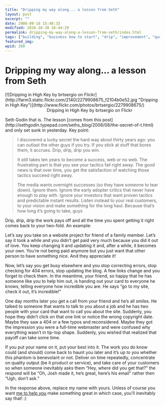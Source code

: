 ```yaml
---
title: "Dripping my way along... a lesson from Seth"
layout: post
excerpt: ""
date: 2008-09-18 15:48:33
modified: 2016-10-20 16:44:20
permalink: dripping-my-way-along-a-lesson-from-seth/index.html
tags: ["building", "business how to start", "drip", "improvement", "quality", "reputation", "self", "seth godin", "crazy ideas"]
featured_img: 
wpid: 260
---
```


# Dripping my way along... a lesson from Seth

<div class="mceTemp mceIEcenter" style="text-align: left;"><dl class="wp-caption aligncenter" style="width: 510px;"><dt class="wp-caption-dt">[![Dripping in High Key by brtsergio on Flickr](http://farm3.static.flickr.com/2140/2279908675_f2104b0e52.jpg "Dripping in High Key")](http://www.flickr.com/photos/brtsergio/2279908675/)</dt><dd class="wp-caption-dd" style="text-align: center;">Dripping in High Key by brtsergio on Flickr</dd></dl></div>Seth Godin that is. The lesson [comes from this post](http://sethgodin.typepad.com/seths_blog/2008/08/the-secret-of-t.html) and only set sunk in yesterday. Key point:

> I discovered a lucky secret the hard way about thirty years ago: you can outlast the other guys if you try. If you stick at stuff that bores them, it accrues. Drip, drip, drip you win.
> 
> It still takes ten years to become a success, web or no web. The frustrating part is that you see your tactics fail right away. The good news is that over time, you get the satisfaction of watching those tactics succeed right away.
> 
> The media wants overnight successes (so they have someone to tear down). Ignore them. Ignore the early adopter critics that never have enough to play with. Ignore your investors that want proven tactics and predictable instant results. Listen instead to your real customers, to your vision and make something for the long haul. Because that’s how long it’s going to take, guys

Drip, drip, drip the work pays off and all the time you spent getting it right comes back to your two-fold. An example:

Let’s say you take on a website project for friend of a family member. Let’s say it took a while and you didn’t get paid very much because you did it out of love. You keep changing it and updating it and, after a while, it becomes your own. You’re not being paid anymore but you just want that other person to have something nice. And they appreciate it!

Now, let’s say you get busy elsewhere and you stop correcting errors, stop checking for 404 errors, stop updating the blog. A few links change and you forget to check them. In the meantime, your friend, so happy that he has someone like you to help him out, is handing out your card to everyone he knows, telling everyone how incredible you are. He says “go to my site, check it out, it’s incredible!”

One day months later you get a call from your friend and he’s all smiles. He talked to someone that wants to talk to you about a job and he has two people with your card that want to call you about the site. Suddenly, you hope they didn’t click on that one link or notice the wrong copyright date. Maybe they saw a 404 or a few typos and reconsidered. Maybe they got the impression you were a full-time webmaster and were confused why everything wasn’t in tip-top shape. Suddenly, you wished that realized that payoff can take some time.

If you put your name on it, put your best into it. The work you do know could (and should) come back to haunt you later and it’s up to you whether this phantom is benevolant or not. Deliver on time repeatedly, concentrate on quality output (be it product or service), and take care of your customers so when someone inevitably asks them “Hey, where did you get that?” the respond will be “Oh, Josh made it, he’s great, here’s his email” rather then “Ugh, don’t ask.”

In the response above, replace my name with yours. Unless of course you want [me to help you](mailto:josh@joshcanhelp.com) make something great in which case, you’ll inevitably say that! :)